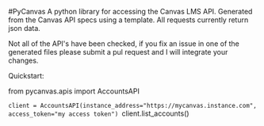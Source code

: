 #PyCanvas
A python library for accessing the Canvas LMS API. Generated from the Canvas API specs using a template.
All requests currently return json data.

Not all of the API's have been checked, if you fix an issue in one of the generated files please submit a pul request and I will integrate your changes.


Quickstart:

from pycanvas.apis import AccountsAPI

`client = AccountsAPI(instance_address="https://mycanvas.instance.com", access_token="my access token")
`client.list_accounts()